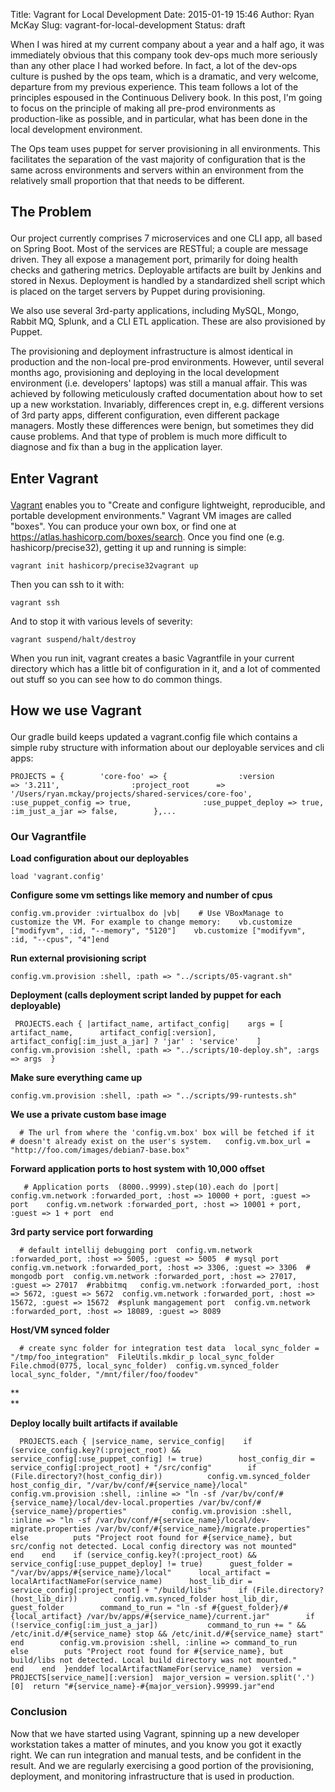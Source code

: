 Title: Vagrant for Local Development
Date: 2015-01-19 15:46
Author: Ryan McKay
Slug: vagrant-for-local-development
Status: draft

When I was hired at my current company about a year and a half ago, it was immediately obvious that this company took dev-ops much more seriously than any other place I had worked before. In fact, a lot of the dev-ops culture is pushed by the ops team, which is a dramatic, and very welcome, departure from my previous experience. This team follows a lot of the principles espoused in the Continuous Delivery book. In this post, I'm going to focus on the principle of making all pre-prod environments as production-like as possible, and in particular, what has been done in the local development environment.  

  

The Ops team uses puppet for server provisioning in all environments. This facilitates the separation of the vast majority of configuration that is the same across environments and servers within an environment from the relatively small proportion that that needs to be different.  

<h2>

</p>

The Problem

</h2>

</p>

<div>

</p>

Our project currently comprises 7 microservices and one CLI app, all based on Spring Boot. Most of the services are RESTful; a couple are message driven. They all expose a management port, primarily for doing health checks and gathering metrics. Deployable artifacts are built by Jenkins and stored in Nexus. Deployment is handled by a standardized shell script which is placed on the target servers by Puppet during provisioning.

</div>

</p>

<div>

</p>

  

</div>

</p>

<div>

</p>

We also use several 3rd-party applications, including MySQL, Mongo, Rabbit MQ, Splunk, and a CLI ETL application. These are also provisioned by Puppet.

</div>

</p>

<div>

</p>

  

</div>

</p>

<div>

</p>

The provisioning and deployment infrastructure is almost identical in production and the non-local pre-prod environments. However, until several months ago, provisioning and deploying in the local development environment (i.e. developers' laptops) was still a manual affair. This was achieved by following meticulously crafted documentation about how to set up a new workstation. Invariably, differences crept in, e.g. different versions of 3rd party apps, different configuration, even different package managers. Mostly these differences were benign, but sometimes they did cause problems. And that type of problem is much more difficult to diagnose and fix than a bug in the application layer.

</div>

</p>

<h2>

</p>

Enter Vagrant

</h2>

</p>

[Vagrant](https://www.vagrantup.com/) enables you to "Create and configure lightweight, reproducible, and portable development environments." Vagrant VM images are called "boxes". You can produce your own box, or find one at <https://atlas.hashicorp.com/boxes/search>. Once you find one (e.g. hashicorp/precise32), getting it up and running is simple:  

``` brush:
vagrant init hashicorp/precise32vagrant up
```

</p>

  

Then you can ssh to it with:  

``` brush:
vagrant ssh
```

</p>

  

And to stop it with various levels of severity:  

``` brush:
vagrant suspend/halt/destroy
```

</p>

  

When you run init, vagrant creates a basic Vagrantfile in your current directory which has a little bit of configuration in it, and a lot of commented out stuff so you can see how to do common things.  

<h2>

</p>

How we use Vagrant

</h2>

</p>

<div>

</p>

Our gradle build keeps updated a vagrant.config file which contains a simple ruby structure with information about our deployable services and cli apps:

</div>

</p>

``` brush:
PROJECTS = {        'core-foo' => {                :version           => '3.211',                :project_root      => '/Users/ryan.mckay/projects/shared-services/core-foo',                :use_puppet_config => true,                :use_puppet_deploy => true,                :im_just_a_jar => false,        },...
```

</p>

<h3>

</p>

Our Vagrantfile

</h3>

</p>

**Load configuration about our deployables**

  

``` brush:
load 'vagrant.config'
```

</p>

  

**Configure some vm settings like memory and number of cpus**  

``` brush:
config.vm.provider :virtualbox do |vb|    # Use VBoxManage to customize the VM. For example to change memory:    vb.customize ["modifyvm", :id, "--memory", "5120"]    vb.customize ["modifyvm", :id, "--cpus", "4"]end 
```

</p>

  

**Run external provisioning script**  

``` brush:
config.vm.provision :shell, :path => "../scripts/05-vagrant.sh"
```

</p>

  

**Deployment (calls deployment script landed by puppet for each deployable)**

  

``` brush:
 PROJECTS.each { |artifact_name, artifact_config|    args = [      artifact_name,      artifact_config[:version],      artifact_config[:im_just_a_jar] ? 'jar' : 'service'    ]    config.vm.provision :shell, :path => "../scripts/10-deploy.sh", :args => args  }
```

</p>

  

**Make sure everything came up**  

``` brush:
config.vm.provision :shell, :path => "../scripts/99-runtests.sh"
```

</p>

  

**We use a private custom base image**  

``` brush:
  # The url from where the 'config.vm.box' box will be fetched if it  # doesn't already exist on the user's system.   config.vm.box_url = "http://foo.com/images/debian7-base.box"
```

</p>

  

**Forward application ports to host system with 10,000 offset**  

``` brush:
   # Application ports  (8000..9999).step(10).each do |port|    config.vm.network :forwarded_port, :host => 10000 + port, :guest => port    config.vm.network :forwarded_port, :host => 10001 + port, :guest => 1 + port  end
```

</p>

  

**3rd party service port forwarding**  

``` brush:
  # default intellij debugging port  config.vm.network :forwarded_port, :host => 5005, :guest => 5005  # mysql port  config.vm.network :forwarded_port, :host => 3306, :guest => 3306  # mongodb port  config.vm.network :forwarded_port, :host => 27017, :guest => 27017  #rabbitmq   config.vm.network :forwarded_port, :host => 5672, :guest => 5672  config.vm.network :forwarded_port, :host => 15672, :guest => 15672  #splunk mangagement port  config.vm.network :forwarded_port, :host => 18089, :guest => 8089
```

</p>

  

**Host/VM synced folder**  

``` brush:
  # create sync folder for integration test data  local_sync_folder = "/tmp/foo_integration"  FileUtils.mkdir_p local_sync_folder  File.chmod(0775, local_sync_folder)  config.vm.synced_folder local_sync_folder, "/mnt/filer/foo/foodev"
```

</p>

**  
**

**Deploy locally built artifacts if available**  

``` brush:
  PROJECTS.each { |service_name, service_config|    if (service_config.key?(:project_root) && service_config[:use_puppet_config] != true)        host_config_dir = service_config[:project_root] + "/src/config"        if (File.directory?(host_config_dir))          config.vm.synced_folder host_config_dir, "/var/bv/conf/#{service_name}/local"          config.vm.provision :shell, :inline => "ln -sf /var/bv/conf/#{service_name}/local/dev-local.properties /var/bv/conf/#{service_name}/properties"          config.vm.provision :shell, :inline => "ln -sf /var/bv/conf/#{service_name}/local/dev-migrate.properties /var/bv/conf/#{service_name}/migrate.properties"        else          puts "Project root found for #{service_name}, but src/config not detected. Local config directory was not mounted"        end    end    if (service_config.key?(:project_root) && service_config[:use_puppet_deploy] != true)      guest_folder = "/var/bv/apps/#{service_name}/local"      local_artifact = localArtifactNameFor(service_name)      host_lib_dir = service_config[:project_root] + "/build/libs"      if (File.directory?(host_lib_dir))        config.vm.synced_folder host_lib_dir, guest_folder        command_to_run = "ln -sf #{guest_folder}/#{local_artifact} /var/bv/apps/#{service_name}/current.jar"        if (!service_config[:im_just_a_jar])           command_to_run += " && /etc/init.d/#{service_name} stop && /etc/init.d/#{service_name} start"        end        config.vm.provision :shell, :inline => command_to_run      else        puts "Project root found for #{service_name}, but build/libs not detected. Local build directory was not mounted."      end    end  }enddef localArtifactNameFor(service_name)  version = PROJECTS[service_name][:version]  major_version = version.split('.')[0]  return "#{service_name}-#{major_version}.99999.jar"end
```

</p>

<h3>

</p>

Conclusion

</h3>

</p>

<div>

</p>

Now that we have started using Vagrant, spinning up a new developer workstation takes a matter of minutes, and you know you got it exactly right. We can run integration and manual tests, and be confident in the result. And we are regularly exercising a good portion of the provisioning, deployment, and monitoring infrastructure that is used in production.

</div>

</p>

